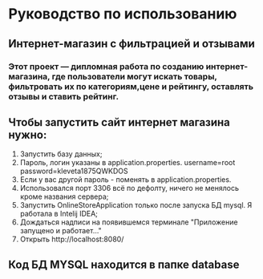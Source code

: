 # Руководство по использованию

## Интернет-магазин с фильтрацией и отзывами
### Этот проект — дипломная работа по созданию интернет-магазина, где пользователи могут искать товары, фильтровать их по категориям,цене и рейтингу, оставлять отзывы и ставить рейтинг.

## Чтобы запустить сайт интернет магазина нужно:
1. Запустить базу данных;
2. Пароль, логин указаны в application.properties. username=root password=kleveta1875QWKDOS
3. Если у вас другой пароль - поменять в application.properties.
4. Использовался порт 3306 всё по дефолту, ничего не менялось кроме названия сервера;
5. Запустить OnlineStoreApplication только после запуска БД mysql. Я работала в Intelij IDEA; 
6. Дождаться надписи на появившемся терминале "Приложение запущено и работает..."
7. Открыть http://localhost:8080/

## Код БД MYSQL находится в папке database
